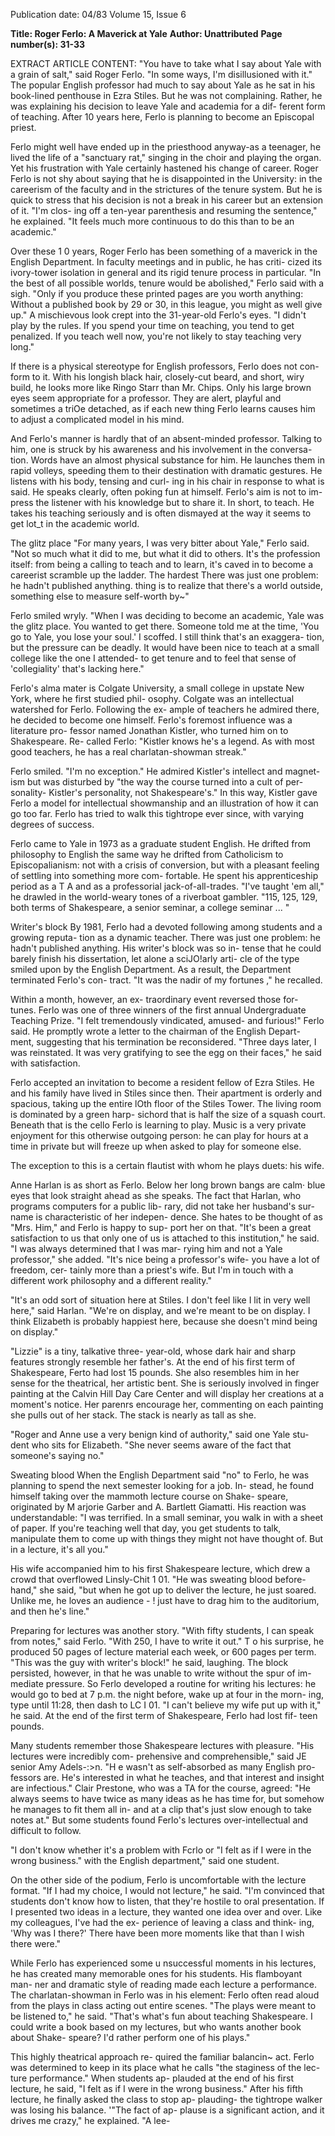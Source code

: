 Publication date: 04/83
Volume 15, Issue 6

**Title: Roger Ferlo: A Maverick at Yale**
**Author: Unattributed**
**Page number(s): 31-33**

EXTRACT ARTICLE CONTENT:
"You have to take what I say about 
Yale with a grain of salt," said Roger 
Ferlo. "In some ways, I'm disillusioned 
with it." The popular English professor 
had much to say about Yale as he sat in 
his book-lined penthouse in Ezra 
Stiles. But he was not complaining. 
Rather, he was explaining his decision 
to leave Yale and academia for a dif-
ferent form of teaching. After 10 years 
here, Ferlo is planning to become an 
Episcopal priest. 

Ferlo might well have ended up in 
the priesthood anyway-as a teenager, 
he lived the life of a "sanctuary rat," 
singing in the choir and playing the 
organ. Yet his frustration with Yale 
certainly 
hastened 
his 
change of 
career. Roger Ferlo is not shy about 
saying that he is disappointed in the 
University: in the careerism of the 
faculty and in the strictures of the 
tenure system. But he is quick to stress 
that his decision is not a break in his 
career but an extension of it. "I'm clos-
ing off a ten-year parenthesis and 
resuming the sentence," he explained. 
"It feels much more continuous to do 
this than to be an academic." 

Over these 1 0 years, Roger Ferlo 
has been something of a maverick in 
the English Department. In faculty 
meetings and in public, he has criti-
cized 
its 
ivory-tower 
isolation 
in 
general and its rigid tenure process in 
particular. "In the best of all possible 
worlds, tenure would be abolished," 
Ferlo said with a sigh. "Only if you 
produce these printed pages are you 
worth anything: Without a published 
book by 29 or 30, in this league, you 
might as well give up." A mischievous 
look crept into the 31-year-old Ferlo's 
eyes. "I didn't play by the rules. If you 
spend your time on teaching, you tend 
to get penalized. If you teach well now, 
you're not likely to stay teaching very 
long." 

If there is a physical stereotype for 
English professors, Ferlo does not con-
form to it. With his longish black hair, 
closely-cut beard, and short, wiry 
build, he looks more like Ringo Starr 
than Mr. Chips. Only his large brown 
eyes seem appropriate for a professor. 
They are alert, playful and sometimes 
a triOe detached, as if each new thing 
Ferlo learns causes him to adjust a 
complicated model in his mind. 

And Ferlo's manner is hardly that of 
an absent-minded professor. Talking 
to him, one is struck by his awareness 
and his involvement in the conversa-
tion. Words have an almost physical 
substance for him. He launches them 
in rapid volleys, speeding them to their 
destination with dramatic gestures. He 
listens with his body, tensing and curl-
ing in his chair in response to what is 
said. He speaks clearly, often poking 
fun at himself. Ferlo's aim is not to im-
press the listener with his knowledge 
but to share it. In short, to teach. He 
takes his teaching seriously and is 
often dismayed at the way it seems to 
get lot_t in the academic world. 

The glitz place 
"For many years, I was very bitter 
about Yale," Ferlo said. "Not so much 
what it did to me, but what it did to 
others. It's the profession itself: from 
being a calling to teach and to learn, 
it's caved in to become a careerist 
scramble up the ladder. The hardest 
There was just one 
problem: he hadn't 
published anything. 
thing is to realize that there's a world 
outside, something else to measure 
self-worth by~" 

Ferlo smiled wryly. "When I was 
deciding to become an academic, Yale 
was the glitz place. You wanted to get 
there. Someone told me at the time, 
'You go to Yale, you lose your soul.' I 
scoffed. I still think that's an exaggera-
tion, but the pressure can be deadly. It 
would have been nice to teach at a 
small college like the one I attended-
to get tenure and to feel that sense of 
'collegiality' that's lacking here." 

Ferlo's alma mater is Colgate 
University, a small college in upstate 
New York, where he first studied phil-
osophy. Colgate was an intellectual 
watershed for Ferlo. Following the ex-
ample of teachers he admired there, he 
decided to become one himself. Ferlo's 
foremost influence was a literature pro-
fessor named Jonathan Kistler, who 
turned him on to Shakespeare. Re-
called Ferlo: "Kistler knows he's a 
legend. As with most good teachers, he 
has a real charlatan-showman streak." 

Ferlo smiled. "I'm no exception." He 
admired Kistler's intellect and magnet-
ism but was disturbed by "the way the 
course turned into a cult of per-
sonality- Kistler's personality, not 
Shakespeare's." In this way, Kistler 
gave Ferlo a model for intellectual 
showmanship and an illustration of 
how it can go too far. Ferlo has tried to 
walk this tightrope ever since, with 
varying degrees of success. 

Ferlo came to Yale in 1973 as a 
graduate student 
English. He 
drifted from philosophy to English the 
same way he drifted from Catholicism 
to Episcopalianism: not with a crisis of 
conversion, but with a pleasant feeling 
of settling into something more com-
fortable. He spent his apprenticeship 
period as a T A and as a professorial 
jack-of-all-trades. "I've taught 'em all," 
he drawled in the world-weary tones of 
a riverboat gambler. "115, 125, 129, 
both terms of Shakespeare, a senior 
seminar, a college seminar ... " 

Writer's block 
By 1981, Ferlo had a devoted following 
among students and a growing reputa-
tion as a dynamic teacher. There was 
just one problem: he hadn't published 
anything. His writer's block was so in-
tense that he could barely finish his 
dissertation, let alone a sciJO!arly arti-
cle of the type smiled upon by the 
English Department. As a result, the 
Department terminated Ferlo's con-
tract. "It was the nadir of my fortunes ," 
he recalled. 

Within a month, however, an ex-
traordinary event reversed those for-
tunes. Ferlo was one of three winners 
of the first annual Undergraduate 
Teaching Prize. "I felt tremendously 
vindicated, amused- and furious!" 
Ferlo said. He promptly wrote a letter 
to the chairman of the English Depart-
ment, suggesting that his termination 
be reconsidered. "Three days later, I 
was reinstated. It was very gratifying 
to see the egg on their faces," he said 
with satisfaction. 

Ferlo accepted an invitation to 
become a resident fellow of Ezra Stiles. 
He and his family have lived in Stiles 
since then. Their apartment is orderly 
and spacious, taking up the entire lOth 
floor of the Stiles Tower. The living 
room is dominated by a green harp-
sichord that is half the size of a squash 
court. Beneath that is the cello Ferlo is 
learning to play. Music is a very 
private enjoyment for this otherwise 
outgoing person: he can play for hours 
at a time in private but will freeze up 
when asked to play for someone else. 

The exception to this is a certain 
flautist with whom he plays duets: his 
wife. 

Anne Harlan is as short as Ferlo. 
Below her long brown bangs are calm· 
blue eyes that look straight ahead as 
she speaks. The fact that Harlan, who 
programs computers for a public lib-
rary, did not take her husband's sur-
name is characteristic of her indepen-
dence. She hates to be thought of as 
"Mrs. Him," and Ferlo is happy to sup-
port her on that. "It's been a great 
satisfaction to us that only one of us is 
attached to this institution," he said. "I 
was always determined that I was mar-
rying him and not a Yale professor," 
she added. "It's nice being a professor's 
wife- you have a lot of freedom, cer-
tainly more than a priest's wife. But 
I'm in touch with a different work 
philosophy and a different reality." 

"It's an odd sort of situation here at 
Stiles. I don't feel like I lit in very well 
here," said Harlan. "We're on display, 
and we're meant to be on display. I 
think Elizabeth is probably happiest 
here, because she doesn't mind being 
on display." 

"Lizzie" is a tiny, talkative three-
year-old, whose dark hair and sharp 
features strongly resemble her father's. 
At the end of his first term 
of Shakespeare, Ferto had 
lost 15 pounds. 
She also resembles him in her sense for 
the theatrical, her artistic bent. She is 
seriously involved in finger painting at 
the Calvin Hill Day Care Center and 
will display her creations at a moment's 
notice. Her parenrs encourage her, 
commenting on each painting she pulls 
out of her stack. The stack is nearly as 
tall as she. 

"Roger and Anne use a very benign 
kind of authority," said one Yale stu-
dent who sits for Elizabeth. "She never 
seems aware of the fact that someone's 
saying no." 

Sweating blood 
When the English Department said 
"no" to Ferlo, he was planning to spend 
the next semester looking for a job. In-
stead, he found himself taking over the 
mammoth lecture course on Shake-
speare, originated by M arjorie Garber 
and A. Bartlett Giamatti. His reaction 
was understandable: "I was terrified. 
In a small seminar, you walk in with a 
sheet of paper. If you're teaching well 
that day, you get students to talk, 
manipulate them to come up with 
things they might not have thought of. 
But in a lecture, it's all you." 

His wife accompanied him to his 
first Shakespeare lecture, which drew a 
crowd that overflowed Linsly-Chit 
1 01. "He was sweating blood before-
hand," she said, "but when he got up to 
deliver the lecture, he just soared. 
Unlike me, he loves an audience - ! 
just have 
to drag him 
to 
the 
auditorium, and then he's line." 

Preparing for lectures was another 
story. "With fifty students, I can speak 
from notes," said Ferlo. "With 250, I 
have to write it out." T o his surprise, 
he produced 50 pages of lecture 
material each week, or 600 pages per 
term. "This was the guy with writer's 
block!" he said, laughing. The block 
persisted, however, in that he was 
unable to write without the spur of im-
mediate pressure. So Ferlo developed a 
routine for writing his lectures: he 
would go to bed at 7 p.m. the night 
before, wake up at four in the morn-
ing, type until 11:28, then dash to LC 
I 01. "I can't believe my wife put up 
with it," he said. At the end of the first 
term of Shakespeare, Ferlo had lost fif-
teen pounds. 

Many students remember those 
Shakespeare lectures with pleasure. 
"His lectures were incredibly com-
prehensive and comprehensible," said 
JE senior Amy Adels-:>n. "H e wasn't as 
self-absorbed as many English pro-
fessors are. He's interested in what he 
teaches, and that interest and insight 
are infectious." Clair Prestone, who was 
a TA for the course, agreed: "He 
always seems to have twice as many 
ideas as he has time for, but somehow 
he manages to fit them all in- and at a 
clip that's just slow enough to take 
notes at." But some students found 
Ferlo's lectures over-intellectual and 
difficult to follow. 

"I don't know 
whether it's a problem with Fcrlo or 
"I felt as if I were in the 
wrong business." 
with the English department," said one 
student. 

On the other side of the podium, 
Ferlo is uncomfortable with the lecture 
format. "If I had my choice, I would 
not lecture," he said. "I'm convinced 
that students don't know how to listen, 
that they're hostile to oral presentation. 
If I presented two ideas in a lecture, 
they wanted one idea over and over. 
Like my colleagues, I've had the ex-
perience of leaving a class and think-
ing, 'Why was I there?' There have 
been more moments like that than I 
wish there were." 

While Ferlo has experienced some 
u nsuccessful moments in his lectures, 
he has created many memorable ones 
for his students. His flamboyant man-
ner and dramatic style of reading made 
each 
lecture a 
performance. The 
charlatan-showman in Ferlo was in his 
element: Ferlo often read aloud from 
the plays in class acting out entire 
scenes. "The plays were meant to be 
listened to," he said. "That's what's fun 
about teaching Shakespeare. I could 
write a book based on my lectures, but 
who wants another book about Shake-
speare? I'd rather perform one of his 
plays." 

This highly theatrical approach re-
quired the familiar balancin~ act. Ferlo 
was determined to keep in its place 
what he calls "the staginess of the lec-
ture performance." When students ap-
plauded at the end of his first lecture, 
he said, "I felt as if I were in the wrong 
business." After his fifth lecture, he 
finally asked the class to stop ap-
plauding- the tightrope walker was 
losing his balance. '"The fact of ap-
plause is a significant action, and it 
drives me crazy," he explained. "A lee-